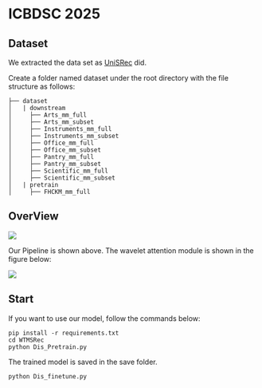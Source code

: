 # ICBDSC 2025

## Dataset

We extracted the data set as [UniSRec](https://github.com/RUCAIBox/UniSRec) did.

Create a folder named dataset under the root directory with the file structure as follows:

```
├── dataset
│   | downstream 
│     ├── Arts_mm_full
│     ├── Arts_mm_subset 
│     ├── Instruments_mm_full
│     ├── Instruments_mm_subset
│     ├── Office_mm_full
│     ├── Office_mm_subset
│     ├── Pantry_mm_full
│     ├── Pantry_mm_subset
│     ├── Scientific_mm_full
│     ├── Scientific_mm_subset
│   | pretrain
│     ├── FHCKM_mm_full
```



## OverView

![](https://agent-demo-leo.oss-cn-chengdu.aliyuncs.com/%E5%B9%BB%E7%81%AF%E7%89%871.PNG)



Our Pipeline is shown above. The wavelet attention module is shown in the figure below:

![](https://agent-demo-leo.oss-cn-chengdu.aliyuncs.com/%E5%B9%BB%E7%81%AF%E7%89%872.PNG)

## Start 

If you want to use our model, follow the commands below:

```shell
pip install -r requirements.txt
cd WTMSRec
python Dis_Pretrain.py
```

The trained model is saved in the save folder.

```shell
python Dis_finetune.py
```

